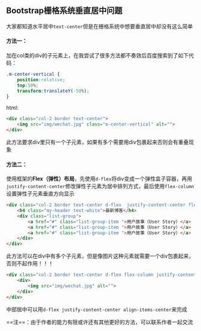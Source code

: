 ## Bootstrap栅格系统垂直居中问题

 大家都知道水平居中`text-center`但是在栅格系统中想要垂直居中却没有这么简单

#### 方法一：

加在col类的div的子元素上，在我尝试了很多方法都不奏效后百度搜索到了如下代码：

```css
.m-center-vertical {
    position:relative;
    top:50%;
    transform:translateY(-50%);
}
```

html:

```html
<div class="col-2 border text-center">
    <img src="img/wechat.jpg" class="m-center-vertical" alt="">
</div>
```

此方法要求div里只有一个子元素，如果有多个需要用div包裹起来否则会有重叠现象



#### 方法二：

使用框架的**Flex（弹性）布局**，先使用`d-flex`将div变成一个弹性盒子容器，再用`justify-content-center`修改弹性子元素为居中排列方式，最后使用`flex-column`设置弹性子元素垂直方向显示

```html
<div class="col-2 border text-center d-flex  justify-content-center flex-column">
    <h4 class="my-header text-white">最新博客</h4>
    <div class="list-group">
        <a href="#" class="list-group-item ">用户故事（User Story）</a>
        <a href="#" class="list-group-item ">用户故事（User Story）</a>
        <a href="#" class="list-group-item ">用户故事（User Story）</a>
    </div>
</div>
```

此方法可以在div中有多个子元素，但是像图片这种元素就需要一个div包裹起来，否则不起作用！！！

```html
<div class="col-2 border text-center d-flex flex-column justify-content-center">
    <div>
        <img src="img/wechat.jpg" alt="">
    </div>
</div>
```



中部居中可以用`d-flex justify-content-center align-items-center`来完成



==注==：由于作者的能力有限或许还有其他更好的方法，可以联系作者一起交流

